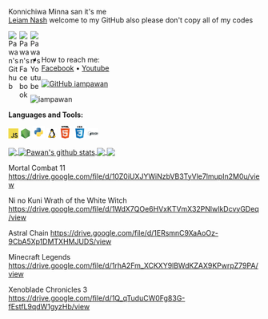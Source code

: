 Konnichiwa Minna san it's me <br>
[Leiam Nash](https://www.facebook.com/LeiamNashRebrth) welcome to my GitHub also please don't copy all of my codes


<a href="https://github.com/LeiamNashRebirth">
  <img align="left" alt="Pawan's Github" width="22px" src="https://cdn.jsdelivr.net/npm/simple-icons@v3/icons/github.svg" />
</a>
<a href="https://www.facebook.com/LeiamNashRebrth">
  <img align="left" alt="Pawan's Facebook" width="22px" src="https://cdn.jsdelivr.net/npm/simple-icons@v3/icons/facebook.svg" />
</a>
<a href="https://www.youtube.com/c/LeiamNash">
  <img align="left" alt="Pawan's Youtube" width="22px" src="https://cdn.jsdelivr.net/npm/simple-icons@v3/icons/youtube.svg" />
</a>

<br/>
<br/>

- How to reach me: <br>
[Facebook](https://www.facebook.com/LeiamNashRebrth) • [Youtube](https://www.youtube.com/c/LeiamNash)

[![GitHub iampawan](https://img.shields.io/github/followers/LeiamNashRebirth?label=follow&style=social)](https://github.com/LeiamNashRebirth)
<p align="left"> <img src="https://komarev.com/ghpvc/?username=LeiamNashRebirth&label=Views&color=blue&style=plastic" alt="iampawan" /> </p>


**Languages and Tools:**  

<code><img height="20" src="https://raw.githubusercontent.com/github/explore/80688e429a7d4ef2fca1e82350fe8e3517d3494d/topics/javascript/javascript.png"></code>
<code><img height="20" src="https://raw.githubusercontent.com/github/explore/80688e429a7d4ef2fca1e82350fe8e3517d3494d/topics/nodejs/nodejs.png"></code>
<code><img height="25" src="https://raw.githubusercontent.com/github/explore/80688e429a7d4ef2fca1e82350fe8e3517d3494d/topics/python/python.png"></code>    <code><img height="20" src="https://raw.githubusercontent.com/github/explore/80688e429a7d4ef2fca1e82350fe8e3517d3494d/topics/linux/linux.png"></code>
<code><img height="25" src="https://raw.githubusercontent.com/github/explore/80688e429a7d4ef2fca1e82350fe8e3517d3494d/topics/html/html.png"></code>
<code><img height="25" src="https://raw.githubusercontent.com/github/explore/80688e429a7d4ef2fca1e82350fe8e3517d3494d/topics/css/css.png"></code>
<code><img height="20" src="https://raw.githubusercontent.com/github/explore/80688e429a7d4ef2fca1e82350fe8e3517d3494d/topics/bash/bash.png"></code>

<a href="https://github.com/LeiamNashRebirth">
  <img align="center" src="https://github-readme-stats.vercel.app/api/top-langs/?username=LeiamNashRebirth&theme=blue-green" />
</a>
<a href="https://github.com/LeiamNashRebirth">
 <img align="center" src="https://github-readme-stats.vercel.app/api?username=LeiamNashRebirth&show_icons=true&theme=github_dark&line_height=27" alt="Pawan's github stats"/>
</a>
<a href="https://github.com/LeiamNashRebirth/izumi">
  <img align="center" src="https://github-readme-stats.vercel.app/api/pin/?username=LeiamNashRebirth&repo=izumi&theme=github_dark" />

</a>
<a href="https://github.com/LeiamNashRebirth/Api">
 <img align="center" src="https://github-readme-stats.vercel.app/api/pin/?username=LeiamNashRebirth&repo=Api&theme=github_dark" />
</a>


Mortal Combat 11
https://drive.google.com/file/d/10Z0iUXJYWiNzbVB3TyVle7lmupIn2M0u/view

Ni no Kuni Wrath of the White Witch
https://drive.google.com/file/d/1WdX7QOe6HVxKTVmX32PNlwIkDcvyGDeq/view

Astral Chain
https://drive.google.com/file/d/1ERsmnC9XaAoOz-9CbA5Xp1DMTXHMJUDS/view

Minecraft Legends
https://drive.google.com/file/d/1rhA2Fm_XCKXY9lBWdKZAX9KPwrpZ79PA/view

Xenoblade Chronicles 3
https://drive.google.com/file/d/1Q_qTuduCW0Fg83G-fEstfL9qdW1gyzHb/view
